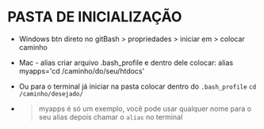 # PASTA DE INICIALIZAÇÃO #

* Windows
btn direto no gitBash > propriedades > iniciar em > colocar caminho

* Mac - alias
criar arquivo .bash_profile e dentro dele colocar:
alias myapps='cd /caminho/do/seu/htdocs'

* Ou para o terminal já iniciar na pasta colocar dentro do `.bash_profile`
`cd /caminho/desejado/`

* > myapps é só um exemplo, você pode usar qualquer nome para o seu alias
depois chamar o `alias` no terminal

